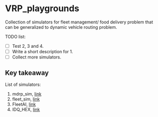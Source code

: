 # VRP_playgrounds
Collection of simulators for fleet management/ food delivery problem that can be generalized to dynamic vehicle routing problem.

TODO list:

- [ ] Test 2, 3 and 4.
- [ ] Write a short description for 1.
- [ ] Collect more simulators.

## Key takeaway 

List of simulators:

1. mdrp_sim, [link](https://github.com/sebastian-quintero/mdrp-sim)
2. fleet_sim, [link](https://github.com/hitsuji5/fleet-sim)
3. FleetAI, [link](https://github.com/hitsuji5/FleetAI)
4. IDQ_HEX, [link](https://github.com/sguo28/IDQ_HEX/tree/master/code)


